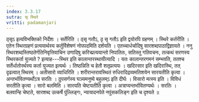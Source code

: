 ```yaml
---
index: 3.3.17
sutra: सृ स्थिरे
vritti: padamanjari
---
```


 ठ्सृऽ इत्यविभक्तिको निर्देशः । सर्तेरिति । ठ्सृ गतौऽ, ठृ सृ गतौऽ इति द्वयोरपि ग्रहणम् । स्थिरे कर्तरीति । एतेन स्थिरग्रहणं प्रत्ययार्थस्य कर्तुर्विशेषणं नोपपदमिति दर्शयति । एतच्चार्धर्चादिषु सारशब्दपाठाद्विज्ञायते । ननु स्थिरशब्दस्तिष्ठतेर्गतिनिवृत्तिवाचिन उणादिषु करिच्प्रत्ययान्तो निपातितः, सतिस्तु गतिवचनः, तत्कथं सरणस्य स्थिरकर्ता युज्यते ? इत्याह---स्थिर इति कालान्तरस्थायीत्यादि । यतः कालान्तरगमनं सम्भवति, ततश्च सर्तेर्धातोरर्थस्य कर्ता युज्यत इत्यर्थः । तिष्ठन्निति च हेतौ शतृप्रत्ययः । खदिरसार इति खदिरास्थि, तत् दृढत्वात् स्थिरम् । अतीसारो व्याधिरिति । शरीरान्तरावस्थितं रुधिरादिद्रव्यमतिशयेन सारयतीति कृत्वा । अन्तर्भावितण्यर्थोऽत्र सरतिः । ठुपसर्गस्य घञ्यमनुष्ये बहुलम्ऽ इति दीर्घः । विसारो मत्स्य इति । विविधं सरतीति कृत्वा । सारो बलमिति । सारयति चेष्टयतीति कृत्वा । अत्राप्यन्तर्भावितण्यर्थः । सरतिः । बलवान्हि चेष्टते, सारशब्द उत्कर्षे पुंल्लिङ्गः, न्यायादनपेते नपुंसकलिङ्ग इति च दृश्यते ॥